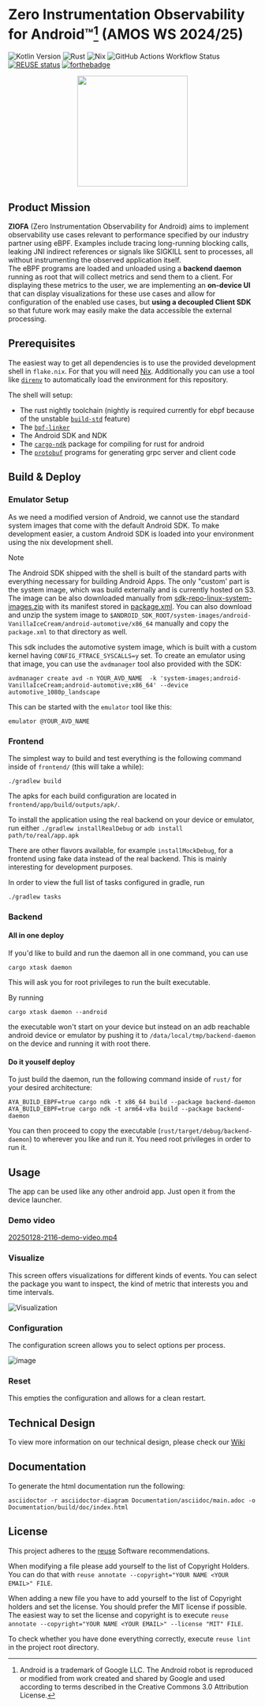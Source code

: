 <!--
SPDX-FileCopyrightText: 2024 Felix Hilgers <felix.hilgers@fau.de>
SPDX-FileCopyrightText: 2025 Robin Seidl <robin.seidl@fau.de>

SPDX-License-Identifier: MIT
-->

# Zero Instrumentation Observability for Android™[^1] (AMOS WS 2024/25)

![Kotlin Version](https://img.shields.io/badge/dynamic/toml?url=https%3A%2F%2Fraw.githubusercontent.com%2Famosproj%2Famos2024ws03-android-zero-instrumentation%2Fmaster%2Ffrontend%2Fgradle%2Flibs.versions.toml&query=%24.versions.kotlin&style=for-the-badge&label=Kotlin&color=pink)
![Rust](https://img.shields.io/badge/rust-%23000000.svg?style=for-the-badge&logo=rust&logoColor=white)
![Nix](https://img.shields.io/badge/NIX-5277C3.svg?style=for-the-badge&logo=NixOS&logoColor=white)
![GitHub Actions Workflow Status](https://img.shields.io/github/actions/workflow/status/amosproj/amos2024ws03-android-zero-instrumentation/docker-build.yml?style=for-the-badge)
[![REUSE status](https://api.reuse.software/badge/github.com/amosproj/amos2024ws03-android-zero-instrumentation)](https://api.reuse.software/info/github.com/amosproj/amos2024ws03-android-zero-instrumentation)
[![forthebadge](https://forthebadge.com/images/badges/works-on-my-machine.svg)](https://forthebadge.com)

<p align="center">
  <img src="Deliverables/sprint-01/team-logo.svg" width="224">
</p>

## Product Mission

**ZIOFA** (Zero Instrumentation Observability for Android) aims to implement observability use cases relevant to performance specified by our industry partner using eBPF. Examples include tracing long-running blocking calls, leaking JNI indirect references or signals like SIGKILL sent to processes, all without instrumenting the observed application itself.  
The eBPF programs are loaded and unloaded using a **backend daemon** running as root that will collect metrics and send them to a client.  For displaying these metrics to the user, we are implementing an **on-device UI** that can display visualizations for these use cases and allow for configuration of the enabled use cases, but **using a decoupled Client SDK** so that future work may easily make the data accessible the external processing.

## Prerequisites

The easiest way to get all dependencies is to use the provided development shell in `flake.nix`. For that you will need [Nix](https://nixos.org/download/).
Additionally you can use a tool like [`direnv`](https://github.com/direnv/direnv) to automatically load the environment for this repository.

The shell will setup:

- The rust nightly toolchain (nightly is required currently for ebpf because of the unstable [`build-std`](https://doc.rust-lang.org/cargo/reference/unstable.html#build-std) feature)
- The [`bpf-linker`](https://github.com/aya-rs/bpf-linker/)
- The Android SDK and NDK
- The [`cargo-ndk`](https://github.com/bbqsrc/cargo-ndk) package for compiling for rust for android
- The [`protobuf`](https://protobuf.dev/) programs for generating grpc server and client code

## Build & Deploy
### Emulator Setup

As we need a modified version of Android, we cannot use the standard system images that come with the default Android SDK.
To make development easier, a custom Android SDK is loaded into your environment using the nix development shell.

> [!NOTE]
> The Android SDK shipped with the shell is built of the standard parts with everything necessary for building Android Apps.
> The only "custom' part is the system image, which was build externally and is currently hosted on S3.
> The image can be also downloaded manually from [sdk-repo-linux-system-images.zip](https://ftrace-emu.nbg1.your-objectstorage.com/emulator_car64_x86_64/sdk-repo-linux-system-images.zip) with its manifest stored in [package.xml](https://ftrace-emu.nbg1.your-objectstorage.com/emulator_car64_x86_64/package.xml).
> You can also download and unzip the system image to `$ANDROID_SDK_ROOT/system-images/android-VanillaIceCream/android-automotive/x86_64` manually and copy the `package.xml` to that directory as well.

This sdk includes the automotive system image, which is built with a custom kernel having `CONFIG_FTRACE_SYSCALLS=y` set.
To create an emulator using that image, you can use the `avdmanager` tool also provided with the SDK:

```
avdmanager create avd -n YOUR_AVD_NAME  -k 'system-images;android-VanillaIceCream;android-automotive;x86_64' --device automotive_1080p_landscape
```

This can be started with the `emulator` tool like this:

```
emulator @YOUR_AVD_NAME
```

### Frontend
The simplest way to build and test everything is the following command inside of `frontend/` (this will take a while):
```
./gradlew build
```

The apks for each build configuration are located in `frontend/app/build/outputs/apk/`.

To install the application using the real backend on your device or emulator, run either `./gradlew installRealDebug` or `adb install path/to/real/app.apk`

There are other flavors available, for example `installMockDebug`, for a frontend using fake data instead of the real backend.
This is mainly interesting for development purposes.

In order to view the full list of tasks configured in gradle, run
```
./gradlew tasks
```

### Backend
#### All in one deploy
If you'd like to build and run the daemon all in one command, you can use
```
cargo xtask daemon
```

This will ask you for root privileges to run the built executable.

By running
```
cargo xtask daemon --android
```
the executable won't start on your device but instead on an adb reachable android device or emulator by pushing it to `/data/local/tmp/backend-daemon` on the device and running it with root there.

#### Do it youself deploy
To just build the daemon, run the following command inside of `rust/` for your desired architecture:
```
AYA_BUILD_EBPF=true cargo ndk -t x86_64 build --package backend-daemon
AYA_BUILD_EBPF=true cargo ndk -t arm64-v8a build --package backend-daemon
```
You can then proceed to copy the executable (`rust/target/debug/backend-daemon`) to wherever you like and run it. You need root privileges in order to run it.

## Usage
The app can be used like any other android app. Just open it from the device launcher.

### Demo video
[20250128-2116-demo-video.mp4](https://github.com/user-attachments/assets/61f5fd46-1878-4e9c-9112-542d884e0976)

### Visualize

This screen offers visualizations for different kinds of events. 
You can select the package you want to inspect, the kind of metric that interests you and time intervals.

![Visualization](https://github.com/user-attachments/assets/f81a3513-cf5b-483a-9c68-0af355159144)


### Configuration

The configuration screen allows you to select options per process.

![image](https://github.com/user-attachments/assets/75909616-3819-447f-bb50-52f25de9b99c)

### Reset

This empties the configuration and allows for a clean restart.

## Technical Design
To view more information on our technical design, please check our [Wiki](https://github.com/amosproj/amos2024ws03-android-zero-instrumentation/wiki/Technical-Design)

## Documentation

To generate the html documentation run the following:

```
asciidoctor -r asciidoctor-diagram Documentation/asciidoc/main.adoc -o Documentation/build/doc/index.html
```

## License

This project adheres to the [reuse](https://reuse.software/) Software recommendations. 

When modifying a file please add yourself to the list of Copyright Holders.
You can do that with `reuse annotate --copyright="YOUR NAME <YOUR EMAIL>" FILE`.

When adding a new file you have to add yourself to the list of Copyright holders and set the license.
You should prefer the MIT license if possible.
The easiest way to set the license and copyright is to execute `reuse annotate --copyright="YOUR NAME <YOUR EMAIL>" --license "MIT" FILE`.

To check whether you have done everything correctly, execute `reuse lint` in the project root directory.

[^1]: Android is a trademark of Google LLC. The Android robot is reproduced or modified from work created and shared by Google and used according to terms described in the Creative Commons 3.0 Attribution License.

